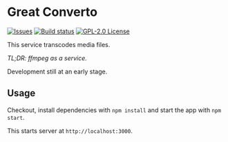 # Great Converto

[![Issues](https://img.shields.io/github/issues/vot/great-converto.svg)](https://github.com/vot/great-converto/issues)
[![Build status](https://img.shields.io/circleci/project/github/vot/great-converto/master.svg)](https://circleci.com/gh/vot/great-converto/tree/master)
[![GPL-2.0 License](https://img.shields.io/badge/license-LGPL--3.0-blue.svg)](https://spdx.org/licenses/LGPL-3.0)


This service transcodes media files.

*TL;DR: ffmpeg as a service.*

Development still at an early stage.


## Usage

Checkout, install dependencies with `npm install` and start the app with `npm start`.

This starts server at `http://localhost:3000`.


<!--
## TODO

- Support image conversions
- Support PDF/doc conversions
- Support waveform generation
- Support screenshot generation
- Add web hooks for notifications

JSON Api
{
  file: {url},
  targets: ['gif', 'webm'],
  opts: {
    screenshots: 5,
    screenshotFormat: 'png'
  }
}
{
  file: {url},
  targets: 'jpg',
  opts: {
    pages: '1-3'
  }
}
{
  file: {base64},
  targets: 'jpg'
}
{
  file: {url},
  targets: 'html'
}


-->
